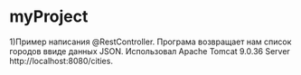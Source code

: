 # myProject

1)Пример написания @RestController.
Програма возвращает нам список городов ввиде данных JSON.
Использовал Apache Tomcat 9.0.36 Server
http://localhost:8080/cities.
